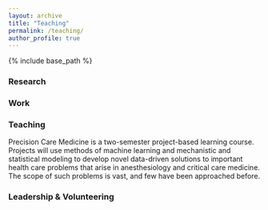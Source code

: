 ```yaml
---
layout: archive
title: "Teaching"
permalink: /teaching/
author_profile: true
---
```


{% include base_path %}


### Research

### Work

### Teaching
Precision Care Medicine is a two-semester project-based learning course. Projects will use methods of machine learning and mechanistic and statistical modeling to develop novel data-driven solutions to important health care problems that arise in anesthesiology and critical care medicine. The scope of such problems is vast, and few have been approached before. 

### Leadership & Volunteering




<!-- {% for post in site.teaching reversed %}
  {% include archive-single.html %}
{% endfor %} -->
